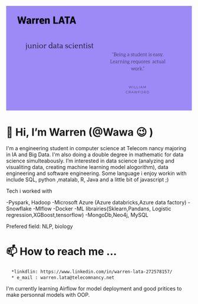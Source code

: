 ![Screenshot 2020-02-09 at 5 08 54 PM](https://github.com/WarrenLata/WarrenLata/blob/c27482717995978587595aec786ee3f2e8d0482d/Untitled%20Design.jpg)

# 👋 Hi, I’m Warren (@Wawa :wink: )

I'm a engineering student in computer science at Telecom nancy majoring in IA and Big Data. I'm also doing a double degree in mathematic for data science simulteabously.
I’m interested in data science (analyzing and visualiting data, creating machine learning model alogorithm), data engineering and software engineering.
Some language i enjoy workin with include SQL, python ,matalab, R, Java and a little bit of javascript ;)

Tech i worked with

-Pyspark, Hadoop
-Microsoft Azure (Azure databricks,Azure data factory)
-Snowflake
-Mlflow
-Docker
-ML librairies(Sklearn,Pandans, Logistic regression,XGBoost,tensorflow)
-MongoDb,Neo4j, MySQL

Prefered field: NLP, biology
<!----- 👀 I’m interested in ...
- 🌱 I’m currently learning ...
- 💞️ I’m looking to collaborate on ...---->
# 📫 How to reach me ...
      *linkdlin: https://www.linkedin.com/in/warren-lata-272578157/
      * e_mail : warren.lata@telecomnancy.net
      
I'm currently learning Airflow for model deployment and good pritices to make personnal models with OOP.


<!---
WarrenLata/WarrenLata is a ✨ special ✨ repository because its `README.md` (this file) appears on your GitHub profile.
You can click the Preview link to take a look at your changes.
--->
